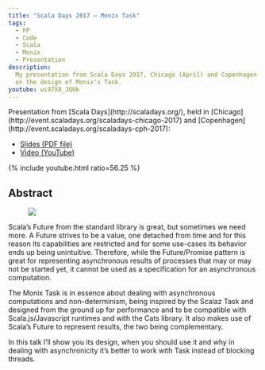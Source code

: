 ```yaml
---
title: "Scala Days 2017 — Monix Task"
tags:
  - FP
  - Code
  - Scala
  - Monix
  - Presentation
description:
  My presentation from Scala Days 2017, Chicago (April) and Copenhagen (June),
  on the design of Monix's Task.
youtube: wi97X8_JQUk
---
```


<p class="intro withcap" markdown='1'>Presentation from [Scala Days](http://scaladays.org/), held in 
[Chicago](http://event.scaladays.org/scaladays-chicago-2017)
and [Copenhagen](http://event.scaladays.org/scaladays-cph-2017):</p>

- [Slides (PDF file)](/assets/pdfs/monix-task-scaladays.pdf)
- [Video (YouTube)](https://www.youtube.com/watch?v=wi97X8_JQUk)

{% include youtube.html ratio=56.25 %}

## Abstract

<figure>
  <img src="{% link /assets/media/articles/scaladays.jpg %}" />
</figure>

Scala’s Future from the standard library is great, but sometimes we need more. A Future strives to be a value, one detached from time and for this reason its capabilities are restricted and for some use-cases its behavior ends up being unintuitive. Therefore, while the Future/Promise pattern is great for representing asynchronous results of processes that may or may not be started yet, it cannot be used as a specification for an asynchronous computation.

The Monix Task is in essence about dealing with asynchronous computations and non-determinism, being inspired by the Scalaz Task and designed from the ground up for performance and to be compatible with Scala.js/Javascript runtimes and with the Cats library. It also makes use of Scala’s Future to represent results, the two being complementary.

In this talk I’ll show you its design, when you should use it and why in dealing with asynchronicity it’s better to work with Task instead of blocking threads.